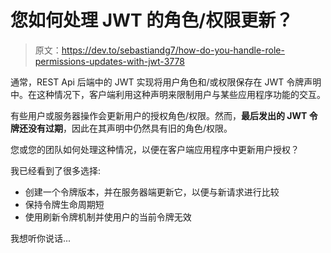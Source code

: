 # 您如何处理 JWT 的角色/权限更新？

> 原文：<https://dev.to/sebastiandg7/how-do-you-handle-role-permissions-updates-with-jwt-3778>

通常，REST Api 后端中的 JWT 实现将用户角色和/或权限保存在 JWT 令牌声明中。在这种情况下，客户端利用这种声明来限制用户与某些应用程序功能的交互。

有些用户或服务器操作会更新用户的授权角色/权限。然而，**最后发出的 JWT 令牌还没有过期**，因此在其声明中仍然具有旧的角色/权限。

您或您的团队如何处理这种情况，以便在客户端应用程序中更新用户授权？

我已经看到了很多选择:

*   创建一个令牌版本，并在服务器端更新它，以便与新请求进行比较
*   保持令牌生命周期短
*   使用刷新令牌机制并使用户的当前令牌无效

我想听你说话...